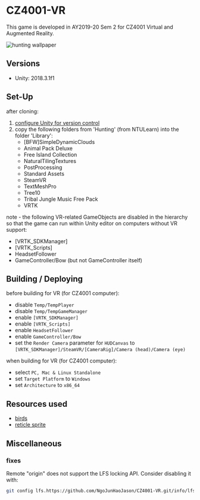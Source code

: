 # CZ4001-VR

This game is developed in AY2019-20 Sem 2 for CZ4001 Virtual and Augmented Reality.

![hunting wallpaper](Hunting/Assets/Wallpaper/Deer-Hunting-Wallpapers.jpg)

## Versions

- Unity: 2018.3.1f1

## Set-Up

after cloning:

1. [configure Unity for version control](https://thoughtbot.com/blog/how-to-git-with-unity)
2. copy the following folders from 'Hunting' (from NTULearn) into the folder 'Library':
    - [BFW]SimpleDynamicClouds
    - Animal Pack Deluxe
    - Free Island Collection
    - NaturalTilingTextures
    - PostProcessing
    - Standard Assets
    - SteamVR
    - TextMeshPro
    - Tree10
    - Tribal Jungle Music Free Pack
    - VRTK

note - the following VR-related GameObjects are disabled in the hierarchy so that the game can run within Unity editor on computers without VR support:

- [VRTK_SDKManager]
- [VRTK_Scripts]
- HeadsetFollower
- GameController/Bow (but not GameController itself)

## Building / Deploying

before building for VR (for CZ4001 computer):

- disable `Temp/TempPlayer`
- disable `Temp/TempGameManager`
- enable `[VRTK_SDKManager]`
- enable `[VRTK_Scripts]`
- enable `HeadsetFollower`
- enable `GameController/Bow`
- set the `Render Camera` parameter for `HUDCanvas` to `[VRTK_SDKManager]/SteamVR/[CameraRig]/Camera (head)/Camera (eye)`

when building for VR (for CZ4001 computer):

- select `PC, Mac & Linux Standalone`
- set `Target Platform` to `Windows`
- set `Architecture` to `x86_64`

## Resources used

- [birds](https://assetstore.unity.com/packages/3d/characters/animals/living-birds-15649)
- [reticle sprite](https://www.hiclipart.com/free-transparent-background-png-clipart-mryvr)

## Miscellaneous

### fixes

Remote "origin" does not support the LFS locking API. Consider disabling it with:

```bash
git config lfs.https://github.com/NgoJunHaoJason/CZ4001-VR.git/info/lfs.locksverify false
```
